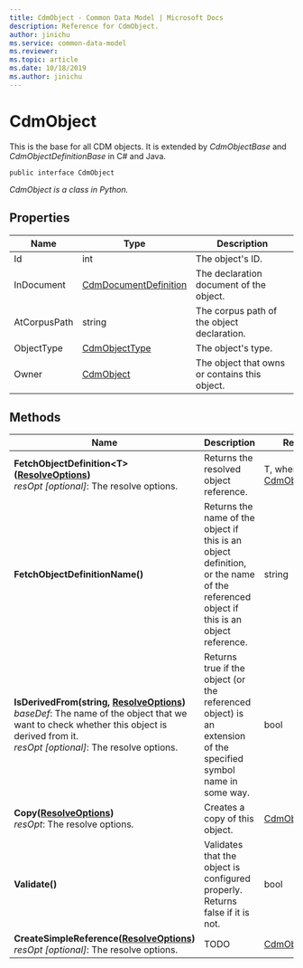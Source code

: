 ```yaml
---
title: CdmObject - Common Data Model | Microsoft Docs
description: Reference for CdmObject.
author: jinichu
ms.service: common-data-model
ms.reviewer: 
ms.topic: article
ms.date: 10/18/2019
ms.author: jinichu
---
```


# CdmObject

This is the base for all CDM objects. It is extended by *CdmObjectBase* and *CdmObjectDefinitionBase* in C# and Java.

```
public interface CdmObject
```
*CdmObject is a class in Python.*

## Properties
|Name|Type|Description|
|---|---|---|
|Id|int|The object's ID.|
|InDocument|[CdmDocumentDefinition](document.md)|The declaration document of the object.|
|AtCorpusPath|string|The corpus path of the object declaration.|
|ObjectType|[CdmObjectType](objecttype.md)|The object's type.|
|Owner|[CdmObject](cdmobject.md)|The object that owns or contains this object.|

## Methods
|Name|Description|Return Type|
|---|---|---|
|**FetchObjectDefinition\<T>([ResolveOptions](../utilities/resolveoptions.md))**<br/>*resOpt [optional]*: The resolve options.|Returns the resolved object reference.|T, where T : [CdmObjectDefinition](cdmobjectdefinition.md)|
|**FetchObjectDefinitionName()**|Returns the name of the object if this is an object definition, or the name of the referenced object if this is an object reference.|string|
|**IsDerivedFrom(string, [ResolveOptions](../utilities/resolveoptions.md))**<br/>*baseDef*: The name of the object that we want to check whether this object is derived from it.<br/>*resOpt [optional]*: The resolve options.|Returns true if the object (or the referenced object) is an extension of the specified symbol name in some way.|bool|
|**Copy([ResolveOptions](../utilities/resolveoptions.md))**<br/>*resOpt*: The resolve options.|Creates a copy of this object.|[CdmObject](cdmobject.md)|
|**Validate()**|Validates that the object is configured properly. Returns false if it is not.|bool|
|**CreateSimpleReference([ResolveOptions](../utilities/resolveoptions.md))**<br/>*resOpt [optional]*: The resolve options.|TODO|[CdmObjectReference](cdmobjectreference.md)|


